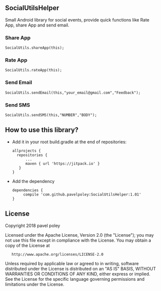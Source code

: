 ## SocialUtilsHelper
Small Android library for social events, provide quick functions like Rate App, share App and send email.

### Share App
    SocialUtils.shareApp(this);

### Rate App
    SocialUtils.rateApp(this);

### Send Email
    SocialUtils.sendEmail(this,"your_email@gmail.com","Feedback");
    
### Send SMS    
    SocialUtils.sendSMS(this,"NUMBER","BODY");
    
    
    
## How to use this library?
+ Add it in your root build.gradle at the end of repositories:

	  allprojects {
		repositories {
			...
			maven { url 'https://jitpack.io' }
		 }
	  }
  
 + Add the dependency

	   dependencies {
	        compile 'com.github.pavelpoley:SocialUtilsHelper:1.01'
	   }
    
    
 ## License
Copyright 2018 pavel poley

   Licensed under the Apache License, Version 2.0 (the "License");
   you may not use this file except in compliance with the License.
   You may obtain a copy of the License at

       http://www.apache.org/licenses/LICENSE-2.0

   Unless required by applicable law or agreed to in writing, software
   distributed under the License is distributed on an "AS IS" BASIS,
   WITHOUT WARRANTIES OR CONDITIONS OF ANY KIND, either express or implied.
   See the License for the specific language governing permissions and
limitations under the License.
